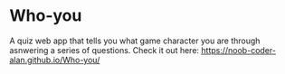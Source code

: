 # Who-you
A quiz web app that tells you what game character you are through asnwering a series of questions.
Check it out here: https://noob-coder-alan.github.io/Who-you/
